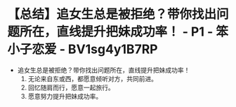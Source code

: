 # 【总结】追女生总是被拒绝？带你找出问题所在，直线提升把妹成功率！ - P1 - 笨小子恋爱 - BV1sg4y1B7RP

-   追女生总是被拒绝？带你找出问题所在，直线提升把妹成功率！
    1.  无论来自东或西，都愿意倾听对方，共同前进。
    2.  回忆随肩而行，愿意一起旅行。
    3.  愿意努力提升把妹成功率。